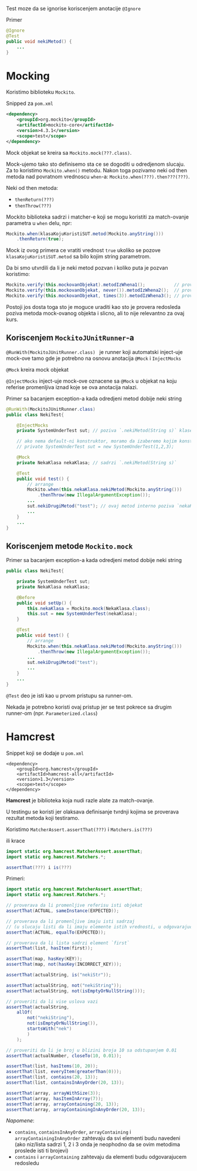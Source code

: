 Test moze da se ignorise koriscenjem anotacije `@Ignore`

Primer
```Java
@Ignore
@Test
public void nekiMetod() {
    ...
}
```

# Mocking

Koristimo biblioteku `Mockito`.

Snipped za `pom.xml`
```XML
<dependency>
    <groupId>org.mockito</groupId>
    <artifactId>mockito-core</artifactId>
    <version>4.3.1</version>
    <scope>test</scope>
</dependency>
```

Mock objekat se kreira sa `Mockito.mock(???.class)`.

Mock-ujemo tako sto definisemo sta ce se dogoditi u odredjenom slucaju. 
Za to koristimo `Mockito.when()` metodu. Nakon toga pozivamo neki od then metoda
nad povratnom vrednoscu `when`-a: `Mockito.when(???).then???(???)`.

Neki od then metoda:
* `thenReturn(???)`
* `thenThrow(???)`

Mockito biblioteka sadrzi i matcher-e koji se mogu koristiti za match-ovanje
parametra u `when` delu, npr:
```Java
Mockito.when(klasaKojuKoristiSUT.metod(Mockito.anyString()))
    .thenReturn(true);
```

Mock iz ovog primera ce vratiti vrednost `true` ukoliko se pozove `klasaKojuKoristiSUT.metod` sa
bilo kojim string parametrom.

Da bi smo utvrdili da li je neki metod pozvan i koliko puta je pozvan koristimo:
```Java
Mockito.verify(this.mockovanObjekat).metodIzWhena1();           // proverava da li je pozvan tacno 1
Mockito.verify(this.mockovanObjekat, never()).metodIzWhena2();  // proverava da li metod nikada nije pozvan
Mockito.verify(this.mockovanObjekat, times(3)).metodIzWhena3(); // proverava da li je metod pozvan tacno 3 puta
```

Postoji jos dosta toga sto je moguce uraditi kao sto je provera redosleda poziva metoda mock-ovanog objekta
i slicno, ali to nije relevantno za ovaj kurs.

## Koriscenjem `MockitoJUnitRunner`-a

`@RunWith(MockitoJUnitRunner.class) ` je runner koji automatski inject-uje mock-ove tamo 
gde je potrebno na osnovu anotacija `@Mock` i `InjectMocks`

`@Mock` kreira mock objekat

`@InjectMocks` inject-uje mock-ove oznacene sa `@Mock` u objekat na koju referise
promenljiva iznad koje se ova anotacija nalazi.

Primer sa bacanjem exception-a kada odredjeni metod dobije neki string
```Java
@RunWith(MockitoJUnitRunner.class)
public class NekiTest{

    @InjectMocks
    private SystemUnderTest sut; // poziva `.nekiMetod(String s)` klase `NekaKlasa`

    // ako nema default-ni konstruktor, moramo da izaberemo kojim konstruktorom se kreira objekat
    // private SystemUnderTest sut = new SystemUnderTest(1,2,3); 

    @Mock
    private NekaKlasa nekaKlasa; // sadrzi `.nekiMetod(String s)`

    @Test
    public void test() {
        // arrange
        Mockito.when(this.nekaKlasa.nekiMetod(Mockito.anyString()))
            .thenThrow(new IllegalArgumentException());
        ...
        sut.nekiDrugiMetod("test"); // ovaj metod interno poziva `nekaKlasa.nekiMetod("test")`
        ...
    }
    ...
}
```

## Koriscenjem metode `Mockito.mock`

Primer sa bacanjem exception-a kada odredjeni metod dobije neki string
```Java
public class NekiTest{

    private SystemUnderTest sut;
    private NekaKlasa nekaKlasa;

    @Before
    public void setUp() {
        this.nekaKlasa = Mockito.mock(NekaKlasa.class);
        this.sut = new SystemUnderTest(nekaKlasa);
    }

    @Test
    public void test() {
        // arrange
        Mockito.when(this.nekaKlasa.nekiMetod(Mockito.anyString()))
            .thenThrow(new IllegalArgumentException());
        ...
        sut.nekiDrugiMetod("test");
        ...
    }
    ...
}
```

`@Test` deo je isti kao u prvom pristupu sa runner-om.

Nekada je potrebno koristi ovaj pristup jer se test pokrece sa drugim 
runner-om (npr. `Parameterized.class`)


# Hamcrest

Snippet koji se dodaje u `pom.xml`
```
<dependency>
    <groupId>org.hamcrest</groupId>
    <artifactId>hamcrest-all</artifactId>
    <version>1.3</version>
    <scope>test</scope>
</dependency>
```

**Hamcrest** je biblioteka koja nudi razle alate za match-ovanje.

U testingu se koristi jer olaksava definisanje tvrdnji kojima se
proverava rezultat metoda koji testiramo.


Koristimo `MatcherAssert.assertThat(???)` i `Matchers.is(???)`

ili krace
```Java
import static org.hamcrest.MatcherAssert.assertThat;
import static org.hamcrest.Matchers.*;

assertThat(???) i is(???)
```


Primeri:
```Java
import static org.hamcrest.MatcherAssert.assertThat;
import static org.hamcrest.Matchers.*;

// proverava da li promenljive referisu isti objekat
assertThat(ACTUAL, sameInstance(EXPECTED));

// proverava da li promenljive imaju isti sadrzaj 
// (u slucaju listi da li imaju elemente istih vrednosti, u odgovarajucem redosledu)
assertThat(ACTUAL, equalTo(EXPECTED));

// proverava da li lista sadrzi element `first`
assertThat(list, hasItem(first));

assertThat(map, hasKey(KEY));  
assertThat(map, not(hasKey(INCORRECT_KEY)));

assertThat(actualString, is("nekiStr"));

assertThat(actualString, not("nekiString"));
assertThat(actualString, not(isEmptyOrNullString()));

// proveriti da li vise uslova vazi
assertThat(actualString, 
    allOf(
        not("nekiString"),
        not(isEmptyOrNullString()),
        startsWith("nek")
        )
    );

// proveriti da li je broj u blizini broja 10 sa odstupanjem 0.01
assertThat(actualNumber, closeTo(10, 0.01));

assertThat(list, hasItems(10, 20));
assertThat(list, everyItem(greaterThan(0)));
assertThat(list, contains(20, 13));
assertThat(list, containsInAnyOrder(20, 13));

assertThat(array, arrayWithSize(3));
assertThat(array, hasItemInArray(7));
assertThat(array, arrayContaining(20, 13));
assertThat(array, arrayContainingInAnyOrder(20, 13));
```

*Napomene*:
* `contains`, `containsInAnyOrder`, `arrayContaining` i `arrayContainingInAnyOrder` zahtevaju da svi elementi budu navedeni (ako niz/lista sadrzi 1, 2 i 3 onda je neophodno da se ovim metodima proslede isti ti brojevi)
* `contains` i `arrayContaining` zahtevaju da elementi budu odgovarajucem redosledu 
